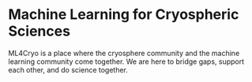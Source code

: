 # Machine Learning for Cryospheric Sciences

ML4Cryo is a place where the cryosphere community and the machine learning community come together. We are here to bridge gaps, support each other, and do science together. 

